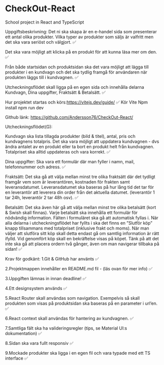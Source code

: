 # CheckOut-React
School project in React and TypeScript

Uppgiftsbeskrivning:
Det ni ska skapa är en e-handel sida som presenterar ett antal olika produkter. Vilka typer av produkter som säljs är valfritt men det ska vara seriöst och välgjort. ✅ 

Det ska vara möjligt att klicka på en produkt för att kunna läsa mer om den. ✅ 

Från både startsidan och produktsidan ska det vara möjligt att lägga till produkter i en kundvagn och det ska tydlig framgå för användaren när produkten läggs till i kundvagnen. ✅ 

Utcheckningsflödet skall ligga på en egen sida och innehålla delarna Kundvagn, Dina uppgifter, Fraktsätt & Betalsätt. ✅ 


Hur projektet startas och körs:https://vitejs.dev/guide/ ✅ 
Kör Vite
Npm install
npm run dev

Github länk:
https://github.com/Andersson76/CheckOut-React/

Utcheckningsflödet(G):

Kundvagn ska lista tillagda produkter (bild & titel), antal, pris och kundvagnens totalpris. Det ska vara möjligt att uppdatera kundvagnen - dvs ändra antalet av en produkt eller ta bort en produkt helt från kundvagnen. Totalpriset ska alltid uppdateras och vara korrekt. ✅ 

Dina uppgifter: Ska vara ett formulär där man fyller i namn, mail, telefonnummer och adress. ✅ 

Fraktsätt: Det ska gå att välja mellan minst tre olika fraktsätt där det tydligt framgår vem som är leverantören, kostnaden för frakten samt leveransdatumet. Leveransdatumet ska baseras på hur lång tid det tar för en leverantör att leverera din order från det aktuella datumet. (leverantör 1 tar 24h, leverantör 2 tar 48h osv). ✅ 

Betalsätt: Det ska även här gå att välja mellan minst tre olika betalsätt (kort & Swish skall finnas). Varje betalsätt ska innehålla ett formulär för nödvändig information. Fälten i formuläret ska gå att automatisk fyllas i. När alla delarna i utcheckningsflödet har fyllts i ska det finns en ”Slutför köp” knapp tillsammans med totalpriset (inklusive frakt och moms). När man väljer att slutföra sitt köp skall detta endast gå om samtlig information är rätt ifylld. Vid genomfört köp skall en bekräftelse visas på köpet. Tänk på att det inte ska gå att placera ordern två gånger, även om man navigerar tillbaka på sidan! ✅ 



Krav för godkänt:
1.Git & GitHub har använts ✅ 

2.Projektmappen innehåller en README.md fil - (läs ovan för mer info) ✅ 

3.Uppgiften lämnas in innan deadline! ✅ 

4.Ett designsystem används ✅ 

5.React Router skall användas som navigation. Exempelvis så skall produkten som visas på produktsidan ska baseras på en parameter i url’en. ✅ 

6.React context skall användas för hantering av kundvagnen. ✅ 

7.Samtliga fält ska ha valideringsregler (tips, se Material UI:s dokumentation) ✅ 

8.Sidan ska vara fullt responsiv ✅ 

9.Mockade produkter ska ligga i en egen fil och vara typade med ett TS interface ✅ 


